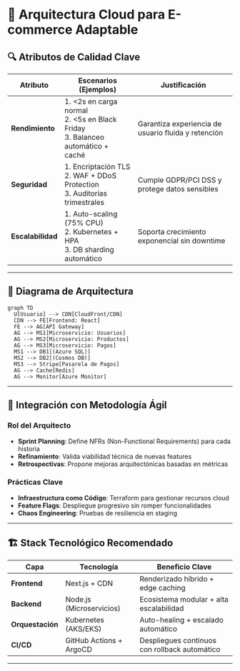 # 🛒 Arquitectura Cloud para E-commerce Adaptable

## 🔍 Atributos de Calidad Clave
| Atributo      | Escenarios (Ejemplos)                                                                 | Justificación                                                                 |
|---------------|---------------------------------------------------------------------------------------|-------------------------------------------------------------------------------|
| **Rendimiento** | 1. <2s en carga normal<br>2. <5s en Black Friday<br>3. Balanceo automático + caché    | Garantiza experiencia de usuario fluida y retención                           |
| **Seguridad**   | 1. Encriptación TLS<br>2. WAF + DDoS Protection<br>3. Auditorías trimestrales         | Cumple GDPR/PCI DSS y protege datos sensibles                                |
| **Escalabilidad** | 1. Auto-scaling (75% CPU)<br>2. Kubernetes + HPA<br>3. DB sharding automático         | Soporta crecimiento exponencial sin downtime                                  |

---

## 📐 Diagrama de Arquitectura
```mermaid
graph TD
  U[Usuario] --> CDN[CloudFront/CDN]
  CDN --> FE[Frontend: React]
  FE --> AG[API Gateway]
  AG --> MS1[Microservicio: Usuarios]
  AG --> MS2[Microservicio: Productos]
  AG --> MS3[Microservicio: Pagos]
  MS1 --> DB1[(Azure SQL)]
  MS2 --> DB2[(Cosmos DB)]
  MS3 --> Stripe[Pasarela de Pagos]
  AG --> Cache[Redis]
  AG --> Monitor[Azure Monitor]
```

---

## 🔄 Integración con Metodología Ágil
### Rol del Arquitecto
- **Sprint Planning**: Define NFRs (Non-Functional Requirements) para cada historia
- **Refinamiento**: Valida viabilidad técnica de nuevas features
- **Retrospectivas**: Propone mejoras arquitectónicas basadas en métricas

### Prácticas Clave
- **Infraestructura como Código**: Terraform para gestionar recursos cloud
- **Feature Flags**: Despliegue progresivo sin romper funcionalidades
- **Chaos Engineering**: Pruebas de resiliencia en staging

---

## 🏗️ Stack Tecnológico Recomendado
| Capa               | Tecnología                  | Beneficio Clave                                  |
|--------------------|-----------------------------|--------------------------------------------------|
| **Frontend**       | Next.js + CDN               | Renderizado híbrido + edge caching               |
| **Backend**        | Node.js (Microservicios)    | Ecosistema modular + alta escalabilidad          |
| **Orquestación**   | Kubernetes (AKS/EKS)        | Auto-healing + escalado automático               |
| **CI/CD**          | GitHub Actions + ArgoCD     | Despliegues continuos con rollback automático    |

---
